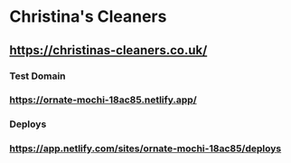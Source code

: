 # Christina's Cleaners
## https://christinas-cleaners.co.uk/

### Test Domain
### https://ornate-mochi-18ac85.netlify.app/

### Deploys
### https://app.netlify.com/sites/ornate-mochi-18ac85/deploys
